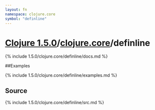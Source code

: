 ```yaml
---
layout: fn
namespace: clojure.core
symbol: "definline"
---
```


# [Clojure 1.5.0](../../)/[clojure.core](../)/definline

{% include 1.5.0/clojure.core/definline/docs.md %}

##Examples

{% include 1.5.0/clojure.core/definline/examples.md %}
## Source
{% include 1.5.0/clojure.core/definline/src.md %}

